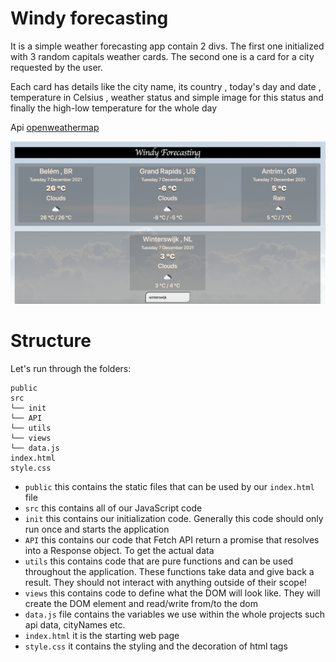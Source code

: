 # Windy forecasting

It is a simple weather forecasting app contain 2 divs. 
The first one initialized  with 3 random capitals weather cards.
The second one is a card for a city requested by the user.

Each card has details like the city name, its country , today's day and date ,
temperature in Celsius , weather status and simple image for this status and 
finally the high-low temperature for the whole day 

Api [openweathermap](https://openweathermap.org/) 

![Windy forecasting screenshot](https://github.com/MAbdelhamed/windy-forcasting/blob/main/public/Images/Screenshot-windy-forecasting.png?raw=true)

# Structure

Let's run through the folders:

```
public
src
└── init
└── API
└── utils
└── views
└── data.js
index.html
style.css
```

- `public` this contains the static files that can be used by our `index.html` file
- `src` this contains all of our JavaScript code
- `init` this contains our initialization code. Generally this code should only run once and starts the application
- `API` this contains our code that Fetch API return a promise that resolves into a Response object. To get the actual data
- `utils` this contains code that are pure functions and can be used throughout the application. These functions take data and give back a result. They should not interact with anything outside of their scope!
- `views` this contains code to define what the DOM will look like. They will create the DOM element and read/write from/to the dom
- `data.js` file contains the variables we use within the whole projects such api data, cityNames etc. 
- `index.html` it is the starting web page 
- `style.css` it contains the styling and the decoration of html tags


